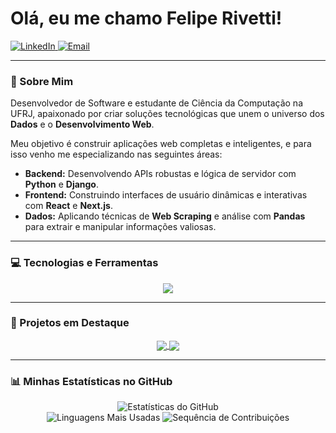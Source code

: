 # Olá, eu me chamo Felipe Rivetti!

<p align="left">
  <a href="https://www.linkedin.com/in/felipe-rivetti/" target="_blank">
    <img src="https://img.shields.io/badge/LinkedIn-0077B5?style=for-the-badge&logo=linkedin&logoColor=white" alt="LinkedIn"/>
  </a>
  <a href="mailto:fporto@sarrat.com.br" target="_blank">
    <img src="https://img.shields.io/badge/Email-D14836?style=for-the-badge&logo=gmail&logoColor=white" alt="Email"/>
  </a>
</p>

---

### 👋 Sobre Mim

Desenvolvedor de Software e estudante de Ciência da Computação na UFRJ, apaixonado por criar soluções tecnológicas que unem o universo dos **Dados** e o **Desenvolvimento Web**.

Meu objetivo é construir aplicações web completas e inteligentes, e para isso venho me especializando nas seguintes áreas:

-   **Backend:** Desenvolvendo APIs robustas e lógica de servidor com **Python** e **Django**.
-   **Frontend:** Construindo interfaces de usuário dinâmicas e interativas com **React** e **Next.js**.
-   **Dados:** Aplicando técnicas de **Web Scraping** e análise com **Pandas** para extrair e manipular informações valiosas.

---

### 💻 Tecnologias e Ferramentas

<p align="center">
  <a href="https://skillicons.dev">
    <img src="https://skillicons.dev/icons?i=python,pandas,c,cpp,javascript,html,css,git,github,gitlab,streamlit&perline=11" />
  </a>
</p>

---

### 🚀 Projetos em Destaque

<p align="center">
  <a href="https://github.com/feliperivetti/algoritmos-cripto">
    <img align="center" src="https://github-readme-stats.vercel.app/api/pin/?username=felipe-rivetti-dev&repo=algoritmos-cripto&theme=dracula&hide_border=true&title_color=50fa7b&icon_color=f8f8f2" />
  </a>
  <a href="https://github.com/feliperivetti/webnovel-to-epub">
    <img align="center" src="https://github-readme-stats.vercel.app/api/pin/?username=felipe-rivetti-dev&repo=webnovel-to-epub&theme=dracula&hide_border=true&title_color=50fa7b&icon_color=f8f8f2" />
  </a>
</p>

---

### 📊 Minhas Estatísticas no GitHub

<p align="center">
  <img src="https://github-readme-stats.vercel.app/api?username=feliperivetti&show_icons=true&theme=dracula&include_all_commits=true&count_private=true&hide_border=true&title_color=50fa7b&icon_color=50fa7b" alt="Estatísticas do GitHub"/>
  <br/>
  <img src="https://github-readme-stats.vercel.app/api/top-langs/?username=feliperivetti&layout=compact&theme=dracula&hide_border=true&title_color=50fa7b" alt="Linguagens Mais Usadas"/>
  <img src="https://github-readme-streak-stats.herokuapp.com/?user=feliperivetti-dev&theme=dracula&hide_border=true&fire=50fa7b&ring=ff79c6" alt="Sequência de Contribuições"/>
</p>
